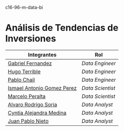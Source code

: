  c16-96-m-data-bi

# Análisis de Tendencias de Inversiones


| Integrantes | Rol |
|------------|------------|
| [Gabriel Fernandez](https://github.com/gabfer1896) | *Data Engineer* |
| [Hugo Terrible](https://github.com/hterril) | *Data Engineer* |
| [Pablo Chail](https://github.com/Pablochail) | *Data Engineer* |
| [Ismael Antonio Gomez Perez](https://github.com/IsmaelGomezPerez) | *Data Scientist* |
| [Marcelo Peralta](https://github.com/Tato2013) | *Data Scientist* |
| [Alvaro Rodrigo Soria](https://github.com/Alvarosc90) | *Data Analyst* |
| [Cyntia Alejandra Medina](https://github.com/cyntia79) | *Data Analyst* |
| [Juan Pablo Nieto](https://github.com/JuanPabloNieto24) | *Data Analyst* |

